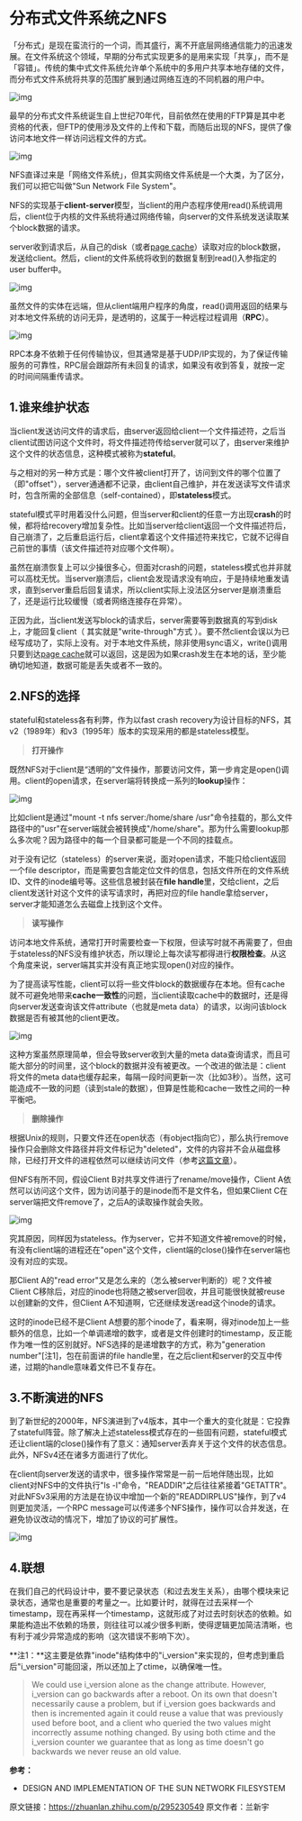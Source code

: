 # 分布式文件系统之NFS

「分布式」是现在蛮流行的一个词，而其盛行，离不开底层网络通信能力的迅速发展。在文件系统这个领域，早期的分布式实现更多的是用来实现「共享」，而不是「容错」。传统的集中式文件系统允许单个系统中的多用户共享本地存储的文件，而分布式文件系统将共享的范围扩展到通过网络互连的不同机器的用户中。

![img](https://pic2.zhimg.com/80/v2-65e95e40ecfd2d07090e755c221616b1_720w.webp)

最早的分布式文件系统诞生自上世纪70年代，目前依然在使用的FTP算是其中老资格的代表，但FTP的使用涉及文件的上传和下载，而随后出现的NFS，提供了像访问本地文件一样访问远程文件的方式。

![img](https://pic4.zhimg.com/80/v2-1ba305a9650eba5501215488a9f871b7_720w.webp)

NFS直译过来是「网络文件系统」，但其实网络文件系统是一个大类，为了区分，我们可以把它叫做"Sun Network File System"。

NFS的实现基于**client-server**模型，当client的用户态程序使用read()系统调用后，client位于内核的文件系统将通过网络传输，向server的文件系统发送读取某个block数据的请求。

server收到请求后，从自己的disk（或者[page cache](https://zhuanlan.zhihu.com/p/68071761)）读取对应的block数据，发送给client。然后，client的文件系统将收到的数据复制到read()入参指定的user buffer中。

![img](https://pic4.zhimg.com/80/v2-b3ae7933e9c087916a8c719d00d7b363_720w.webp)

虽然文件的实体在远端，但从client端用户程序的角度，read()调用返回的结果与对本地文件系统的访问无异，是透明的，这属于一种远程过程调用（**RPC**）。

![img](https://pic2.zhimg.com/80/v2-0912506e4c0a381208afc86939783529_720w.webp)

RPC本身不依赖于任何传输协议，但其通常是基于UDP/IP实现的，为了保证传输服务的可靠性，RPC层会跟踪所有未回复的请求，如果没有收到答复，就按一定的时间间隔重传请求。

## **1.谁来维护状态**

当client发送访问文件的请求后，由server返回给client一个文件描述符，之后当client试图访问这个文件时，将文件描述符传给server就可以了，由server来维护这个文件的状态信息，这种模式被称为**stateful**。

与之相对的另一种方式是：哪个文件被client打开了，访问到文件的哪个位置了（即"offset"），server通通都不记录，由client自己维护，并在发送读写文件请求时，包含所需的全部信息（self-contained），即**stateless**模式。

stateful模式平时用着没什么问题，但当server和client的任意一方出现**crash**的时候，都将给recovery增加复杂性。比如当server给client返回一个文件描述符后，自己崩溃了，之后重启运行后，client拿着这个文件描述符来找它，它就不记得自己前世的事情（该文件描述符对应哪个文件啊）。

虽然在崩溃恢复上可以少操很多心，但面对crash的问题，stateless模式也并非就可以高枕无忧。当server崩溃后，client会发现请求没有响应，于是持续地重发请求，直到server重启后回复请求，所以client实际上没法区分server是崩溃重启了，还是运行比较缓慢（或者网络连接存在异常）。

正因为此，当client发送写block的请求后，server需要等到数据真的写到disk上，才能回复client（ 其实就是"write-through"方式 ）。要不然client会误以为已经写成功了，实际上没有。对于本地文件系统，除非使用sync语义，write()调用只要到达[page cache](https://zhuanlan.zhihu.com/p/68071761)就可以返回，这是因为如果crash发生在本地的话，至少能确切地知道，数据可能是丢失或者不一致的。

## 2.NFS的选择

stateful和stateless各有利弊，作为以fast crash recovery为设计目标的NFS，其v2（1989年）和v3（1995年）版本的实现采用的都是stateless模型。

> **打开操作**

既然NFS对于client是“透明的”文件操作，那要访问文件，第一步肯定是open()调用。client的open请求，在server端将转换成一系列的**lookup**操作：

![img](https://pic4.zhimg.com/80/v2-7ab4d478b25c743ce669cdc658f0d1a3_720w.webp)

比如client是通过"mount -t nfs server:/home/share /usr"命令挂载的，那么文件路径中的"usr"在server端就会被转换成"/home/share"。那为什么需要lookup那么多次呢？因为路径中的每一个目录都可能是一个不同的挂载点。

对于没有记忆（stateless）的server来说，面对open请求，不能只给client返回一个file descriptor，而是需要包含能定位文件的信息，包括文件所在的文件系统ID、文件的inode编号等。这些信息被封装在**file handle**里，交给client，之后client发送针对这个文件的读写请求时，再把对应的file handle拿给server，server才能知道怎么去磁盘上找到这个文件。

> **读写操作**

访问本地文件系统，通常打开时需要检查一下权限，但读写时就不再需要了，但由于stateless的NFS没有维护状态，所以理论上每次读写都得进行**权限检查**。从这个角度来说，server端其实并没有真正地实现open()对应的操作。

为了提高读写性能，client可以将一些文件block的数据缓存在本地。但有cache就不可避免地带来**cache一致性**的问题，当client读取cache中的数据时，还是得向server发送查询该文件attribute（也就是meta data）的请求，以询问该block数据是否有被其他的client更改。

![img](https://pic3.zhimg.com/80/v2-7bb446f5a1246c6d512c097b77a54bae_720w.webp)

这种方案虽然原理简单，但会导致server收到大量的meta data查询请求，而且可能大部分的时间里，这个block的数据并没有被更改。一个改进的做法是：client将文件的meta data也缓存起来，每隔一段时间更新一次（比如3秒）。当然，这可能造成不一致的问题（读到stale的数据），但算是性能和cache一致性之间的一种平衡吧。

> **删除操作**

根据Unix的规则，只要文件还在open状态（有object指向它），那么执行remove操作只会删除文件路径并将文件标记为"deleted"，文件的内容并不会从磁盘移除，已经打开文件的进程依然可以继续访问文件（参考[这篇文章](https://zhuanlan.zhihu.com/p/93228807)）。

但NFS有所不同，假设Client B对共享文件进行了rename/move操作，Client A依然可以访问这个文件，因为访问基于的是inode而不是文件名，但如果Client C在server端把文件remove了，之后A的读取操作就会失败。

![img](https://pic4.zhimg.com/80/v2-71933aac51ce3c3124f8c1a48e84674f_720w.webp)

究其原因，同样因为stateless。作为server，它并不知道文件被remove的时候，有没有client端的进程还在"open"这个文件，client端的close()操作在server端也没有对应的实现。

那Client A的"read error"又是怎么来的（怎么被server判断的）呢？文件被Client C移除后，对应的inode也将随之被server回收，并且可能很快就被reuse以创建新的文件，但Client A不知道啊，它还继续发送read这个inode的请求。

这时的inode已经不是Client A想要的那个inode了，看来啊，得对inode加上一些额外的信息，比如一个单调递增的数字，或者是文件创建时的timestamp，反正能作为唯一性的区别就好。NFS选择的是递增数字的方式，称为"generation number"[注1]，包在前面讲的file handle里，在之后client和server的交互中传递，过期的handle意味着文件已不复存在。

## **3.不断演进的NFS**

到了新世纪的2000年，NFS演进到了v4版本，其中一个重大的变化就是：它投靠了stateful阵营。除了解决上述stateless模式存在的一些固有问题，stateful模式还让client端的close()操作有了意义：通知server丢弃关于这个文件的状态信息。此外，NFSv4还在诸多方面进行了优化。

在client向server发送的请求中，很多操作常常是一前一后地伴随出现，比如client对NFS中的文件执行"ls -l"命令，"READDIR"之后往往紧接着"GETATTR"。对此NFSv3采用的方法是在协议中增加一个新的"READDIRPLUS"操作，到了v4则更加灵活，一个RPC message可以传递多个NFS操作，操作可以合并发送，在避免协议改动的情况下，增加了协议的可扩展性。

![img](https://pic3.zhimg.com/80/v2-f8e265b8772430f9738508df95e893ee_720w.webp)

## 4.**联想**

在我们自己的代码设计中，要不要记录状态（和过去发生关系），由哪个模块来记录状态，通常也是重要的考量之一。比如要计时，就得在过去采样一个timestamp，现在再采样一个timestamp，这就形成了对过去时刻状态的依赖。如果能构造出不依赖的场景，则往往可以减少很多判断，使得逻辑更加简洁清晰，也有利于减少异常造成的影响（这次错误不影响下次）。



**注1：**这主要是依靠"inode"结构体中的"i_version"来实现的，但考虑到重启后"i_version"可能回滚，所以还加上了ctime，以确保唯一性。

> We could use i_version alone as the change attribute. However, i_version can go backwards after a reboot. On its own that doesn't necessarily cause a problem, but if i_version goes backwards and then is incremented again it could reuse a value that was previously used before boot, and a client who queried the two values might incorrectly assume nothing changed. By using both ctime and the i_version counter we guarantee that as long as time doesn't go backwards we never reuse an old value.



**参考：**

- DESIGN AND IMPLEMENTATION OF THE SUN NETWORK FILESYSTEM







原文链接：https://zhuanlan.zhihu.com/p/295230549  原文作者：兰新宇